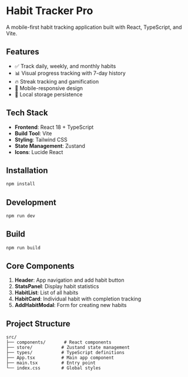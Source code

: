 # Habit Tracker Pro

A mobile-first habit tracking application built with React, TypeScript, and Vite.

## Features
- ✅ Track daily, weekly, and monthly habits
- 📊 Visual progress tracking with 7-day history
- 🔥 Streak tracking and gamification
- 📱 Mobile-responsive design
- 💾 Local storage persistence

## Tech Stack
- **Frontend**: React 18 + TypeScript
- **Build Tool**: Vite
- **Styling**: Tailwind CSS
- **State Management**: Zustand
- **Icons**: Lucide React

## Installation
```bash
npm install
```

## Development
```bash
npm run dev
```

## Build
```bash
npm run build
```

## Core Components
1. **Header**: App navigation and add habit button
2. **StatsPanel**: Display habit statistics
3. **HabitList**: List of all habits
4. **HabitCard**: Individual habit with completion tracking
5. **AddHabitModal**: Form for creating new habits

## Project Structure
```
src/
├── components/       # React components
├── store/           # Zustand state management
├── types/           # TypeScript definitions
├── App.tsx          # Main app component
├── main.tsx         # Entry point
└── index.css        # Global styles
```